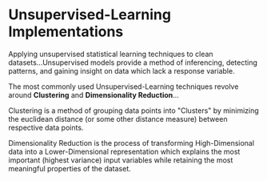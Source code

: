 # Unsupervised-Learning Implementations
Applying unsupervised statistical learning techniques to clean datasets...Unsupervised models provide a method of inferencing, detecting patterns, and gaining insight on data which lack a response variable.

The most commonly used Unsupervised-Learning techniques revolve around **Clustering** and **Dimensionality Reduction**...

Clustering is a method of grouping data points into "Clusters" by minimizing the euclidean distance (or some other distance measure) between respective data points.

Dimensionality Reduction is the process of transforming High-Dimensional data into a Lower-Dimensional representation which explains the most important (highest variance) input variables while retaining the most meaningful properties of the dataset.

